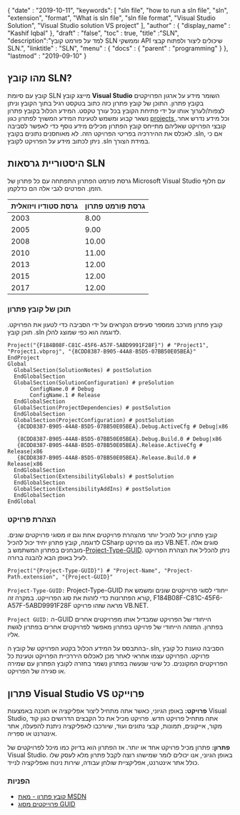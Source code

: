 {
  "date" : "2019-10-11",
   "keywords": [ "sln file", "how to run a sln file", "sln", "extension", "format", "What is sln file", "sln file format", "Visual Studio Solution", "Visual Studio solution VS project" ],
  "author" : {
    "display_name" : "Kashif Iqbal"
},
  "draft" : "false",
  "toc" : true,
  "title" :"SLN",
  "description":"למד על פורמט קובץ SLN וממשקי API שיכולים ליצור ולפתוח קבצי SLN.",
  "linktitle" : "SLN",
  "menu" : {
    "docs" : {
      "parent" : "programming"
}
},
  "lastmod" : "2019-09-10"
}

## מהו קובץ SLN?
קובץ עם סיומת SLN מייצג קובץ **Visual Studio** השומר מידע על ארגון הפרויקטים בקובץ פתרון. התוכן של קובץ פתרון כזה כתוב בטקסט רגיל בתוך הקובץ וניתן לצפות/לערוך אותו על ידי פתיחת הקובץ בכל עורך טקסט. המידע הכלול בקובץ פתרון נשאר קבוע ומשמש לטעינת המידע המשויך לפתרון כגון [projects ](/he/programming/csproj/) וכל מידע נדרש אחר. קובצי הפרויקט שאליהם מתייחס קובץ הפתרון מכילים מידע נוסף כדי לאפשר לסביבה לאכלס את ההיררכיה בפריטי הפרויקט הזה. לא מאוחסנים נתונים בקובץ .sln, אם כי ניתן לכתוב מידע על הפרויקט לקובץ .sln במידת הצורך.

## **היסטוריית גרסאות SLN** ##

גרסת פורמט הפתרון התפתחה עם כל פתרון של Microsoft Visual Studio עם חלוף הזמן. הפרטים לגבי אלה הם כדלקמן.


|גרסת סטודיו ויזואלית|גרסת פורמט פתרון
---|---|
|2003|8.00
|2005|9.00
|2008|10.00
|2010|11.00
|2013|12.00
|2015|12.00
|2017|12.00

### **תוכן של קובץ פתרון** ###

קובץ פתרון מורכב ממספר סעיפים הנקראים על ידי הסביבה כדי לטעון את הפרויקט. תוכן קובץ ‎.sln לדוגמה הוא כפי שמוצג להלן.

```
Project("{F184B08F-C81C-45F6-A57F-5ABD9991F28F}") # "Project1", "Project1.vbproj", "{8CDD8387-B905-44A8-B5D5-07BB50E05BEA}"  
EndProject  
Global  
  GlobalSection(SolutionNotes) # postSolution  
  EndGlobalSection  
  GlobalSection(SolutionConfiguration) # preSolution  
       ConfigName.0 # Debug  
       ConfigName.1 # Release  
  EndGlobalSection  
  GlobalSection(ProjectDependencies) # postSolution  
  EndGlobalSection  
  GlobalSection(ProjectConfiguration) # postSolution  
   {8CDD8387-B905-44A8-B5D5-07BB50E05BEA}.Debug.ActiveCfg # Debug|x86  
   {8CDD8387-B905-44A8-B5D5-07BB50E05BEA}.Debug.Build.0 # Debug|x86  
   {8CDD8387-B905-44A8-B5D5-07BB50E05BEA}.Release.ActiveCfg # Release|x86  
   {8CDD8387-B905-44A8-B5D5-07BB50E05BEA}.Release.Build.0 # Release|x86  
  EndGlobalSection  
  GlobalSection(ExtensibilityGlobals) # postSolution  
  EndGlobalSection  
  GlobalSection(ExtensibilityAddIns) # postSolution  
  EndGlobalSection  
EndGlobal
```

### **הצהרת פרויקט** ###

קובץ פתרון יכול להכיל יותר מהצהרת פרויקטים אחת וגם זו מסוגי פרויקטים שונים. לדוגמה, קובץ פתרון יחיד יכול להכיל CSharp כמו גם פרויקט VB.NET. סוגים אלה מובחנים בפתרון המשתמש ב-[Project-Type-GUID](https://www.codeproject.com/Reference/720512/List-of-Visual-Studio-Project-Type-GUIDs). ניתן להכליל את הצהרת הפרויקט לעיל באופן הבא להבנה ברורה.

```
Project("{Project-Type-GUID}") # "Project-Name", "Project-Path.extension", "{Project-GUID}"
```

`Project-Type-GUID:` Project-Type-GUID ייחודי לסוגי פרוייקטים שונים ומשמש את קורא הפתרונות כדי לזהות את סוג הפרוייקט. במקרה זה, F184B08F-C81C-45F6-A57F-5ABD9991F28F מראה שזהו פרויקט VB.NET.

`Project GUID:` ה-GUID הייחודי של הפרויקט שמבדיל אותו מפרויקטים אחרים בפתרון. המזהה הייחודי של פרויקט בפתרון מאפשר לפרויקטים אחרים בפתרון לגשת אליו.

בהתבסס על המידע הכלול בקטע הפרויקט של קובץ ה-.sln, הסביבה טוענת כל קובץ פרויקט. הפרויקט עצמו אחראי לאחר מכן לאכלוס היררכיית הפרויקט וטעינת כל הפרויקטים המקוננים. כל שינוי שנעשה בפתרון נשמר בחזרה לקובץ הפתרון עם שמירה או סגירה של הפרויקט.

## פתרון Visual Studio VS פרוייקט

**פרויקט:** באופן הגיוני, כאשר אתה מתחיל ליצור אפליקציה או תוכנה באמצעות Visual Studio, אתה מתחיל פרויקט חדש. פרויקט מכיל את כל הקבצים הדרושים כגון קוד מקור, אייקונים, תמונות, קבצי נתונים ועוד, שיורכבו לאפליקציה ניתנת להפעלה, אתר אינטרנט או ספריה.

**פתרון:** פתרון מכיל פרויקט אחד או יותר. אז הפתרון הוא בדיוק כמו מיכל לפרויקטים של Visual Studio. באופן הגיוני, אנו יכולים לומר שמישהו רוצה לקבל פתרון מלא לעסק שלו כולל אתר אינטרנט, אפליקציית שולחן עבודה, שירות נינוח ואפליקציה לנייד.

### **הפניות** ###

* [קובץ פתרון - מאת MSDN](https://learn.microsoft.com/en-us/visualstudio/extensibility/internals/solution-dot-sln-file?view#vs-2017)
* [פרוייקטים מסוג GUID](https://www.codeproject.com/Reference/720512/List-of-Visual-Studio-Project-Type-GUIDs)

